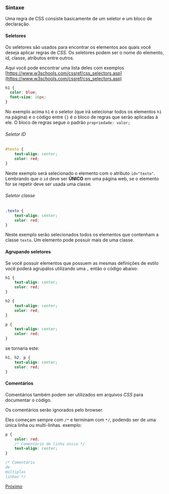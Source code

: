 ### Sintaxe

Uma regra de CSS consiste basicamente de um seletor e um bloco de declaração.

#### Seletores
Os seletores são usados para encontrar os elementos aos quais você deseja aplicar regras de *CSS*. Os seletores podem ser o nome do elemento, id, classe, atributos entre outros.

Aqui você pode encontrar uma lista deles com exemplos [https://www.w3schools.com/cssref/css_selectors.asp](https://www.w3schools.com/cssref/css_selectors.asp)


```css
h1 {
  color: blue;
  font-size: 16px;
}
```

No exemplo acima `h1` é o seletor (que irá selecionar todos os elementos `h1` na página) e o código entre `{}` é o bloco de regras que serão aplicadas à ele.
O bloco de regras segue o padrão `propriedade: valor;`

###### Seletor ID

```css
#texto {
    text-align: center;
    color: red;
}
```

Neste exemplo será selecionado o elemento com o atributo `id="texto"`. Lembrando que o `id` deve ser **ÚNICO** em uma página web, se o elemento for se repetir deve ser usada uma classe.

###### Seletor classe

```css
.texto {
    text-align: center;
    color: red;
}
```

Neste exemplo serão selecionados todos os elementos que contenham a classe `texto`. Um elemento pode possuir mais de uma classe.

#### Agrupando seletores

Se você possuir elementos que possuem as mesmas definições de estilo você poderá agrupálos utilizando uma `,` então o código abaixo:

```css
h1 {
    text-align: center;
    color: red;
}

h2 {
    text-align: center;
    color: red;
}

p {
    text-align: center;
    color: red;
}
```

se tornaria este: 
```css
h1, h2, p {
    text-align: center;
    color: red;
}
```

#### Comentários

Comentários também podem ser utilizados em arquivos *CSS* para documentar o código. 

Os comentários serão ignorados pelo browser.

Eles começam sempre com `/*` e terminam com `*/`, podendo ser de uma única linha ou multi-linhas. exemplo:

```css
p {
    color: red;
    /* Comentário de linha única */
    text-align: center;
}

/* Comentário
de
múltiplas
linhas */
```

[Próximo](https://bitbucket.org/devs-operandbr/operand-is-cool/src/master/CSS/03_properties.md)